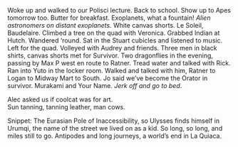 Woke up and walked to our Polisci lecture. Back to school. Show up to Apes tomorrow too. Butter for breakfast. Exoplanets, what a fountain\! *Alien astronomers on distant exoplanets.* White canvas shorts. Le Soleil, Baudelaire. Climbed a tree on the quad with Veronica. Grabbed Indian at Hutch. Wandered ‘round. Sat in the Stuart cubicles and listened to music. Left for the quad. Volleyed with Audrey and friends. Three men in black shirts, canvas shorts met for Survivor. Two dragonflies in the evening, passing by Max P west en route to Ratner. Tread water and talked with Rick. Ran into Yuto in the locker room. Walked and talked with him, Ratner to Logan to Midway Mart to South. Jo said we’ve become the Orator in survivor. Murakami and Your Name. *Jerk off and go to bed*.

Alec asked us if coolcat was for art.  
Sun tanning, tanning leather, man cows.

Snippet: The Eurasian Pole of Inaccessibility, so Ulysses finds himself in Urumqi, the name of the street we lived on as a kid. So long, so long, and miles still to go. Antipodes and long journeys, a world’s end in La Quiaca.
